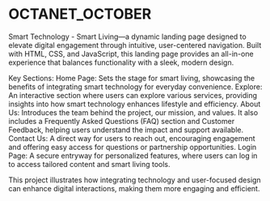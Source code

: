 # OCTANET_OCTOBER

Smart Technology - Smart Living—a dynamic landing page designed to elevate digital engagement through intuitive, user-centered navigation. Built with HTML, CSS, and JavaScript, this landing page provides an all-in-one experience that balances functionality with a sleek, modern design.

Key Sections:
Home Page: Sets the stage for smart living, showcasing the benefits of integrating smart technology for everyday convenience.
Explore: An interactive section where users can explore various services, providing insights into how smart technology enhances lifestyle and efficiency.
About Us: Introduces the team behind the project, our mission, and values. It also includes a Frequently Asked Questions (FAQ) section and Customer Feedback, helping users understand the impact and support available.
Contact Us: A direct way for users to reach out, encouraging engagement and offering easy access for questions or partnership opportunities.
Login Page: A secure entryway for personalized features, where users can log in to access tailored content and smart living tools.

This project illustrates how integrating technology and user-focused design can enhance digital interactions, making them more engaging and efficient.
